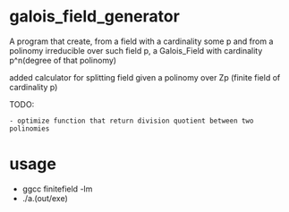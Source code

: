 # galois_field_generator
A program that create, from a field with a cardinality some p and from a polinomy irreducible over such field p,  a Galois_Field with cardinality p^n(degree of that polinomy)

added calculator for splitting field given a polinomy over Zp (finite field of cardinality p) 

TODO:

	- optimize function that return division quotient between two polinomies

# usage
* ggcc finitefield -lm
* ./a.(out/exe)
